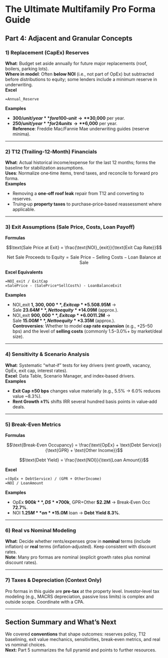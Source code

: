 
# The Ultimate Multifamily Pro Forma Guide

## Part 4: Adjacent and Granular Concepts

### 1) Replacement (CapEx) Reserves
**What**: Budget set aside annually for future major replacements (roof, boilers, parking lots).  
**Where in model**: Often **below NOI** (i.e., not part of OpEx) but subtracted before distributions to equity; some lenders include a minimum reserve in underwriting.  
**Excel**  
```excel
=Annual_Reserve
```
**Examples**  
- **$300/unit/year** for a 100‑unit → **$30,000** per year.  
- **$250/unit/year** for 24 units → **$6,000** per year.  
**Reference**: Freddie Mac/Fannie Mae underwriting guides (reserve minima).

---

### 2) T12 (Trailing‑12‑Month) Financials
**What**: Actual historical income/expense for the last 12 months; forms the baseline for stabilization assumptions.  
**Uses**: Normalize one‑time items, trend taxes, and reconcile to forward pro forma.  
**Examples**  
- Removing a **one‑off roof leak** repair from T12 and converting to reserves.  
- Truing‑up **property taxes** to purchase‑price‑based reassessment where applicable.

---

### 3) Exit Assumptions (Sale Price, Costs, Loan Payoff)
**Formulas**  
```math
\text{Sale Price at Exit} = \frac{\text{NOI}_{exit}}{\text{Exit Cap Rate}}
```
```math
\text{Net Sale Proceeds to Equity} = \text{Sale Price} - \text{Selling Costs} - \text{Loan Balance at Sale}
```
**Excel Equivalents**  
```excel
=NOI_exit / ExitCap
=SalePrice - (SalePrice*SellCost%) - LoanBalanceExit
```
**Examples**  
- NOI_exit **$1,300,000**, Exit cap **5.50%**, Selling costs **2.5%**, Loan balance **$8.95M** →  
  Sale **$23.64M**, Net to equity **$14.09M** (approx.).  
- NOI_exit **$900,000**, Exit cap **6.00%**, Selling costs **3.0%**, Loan balance **$11.2M** →  
  Sale **$15.00M**, Net to equity **$3.35M** (approx.).  
**Controversies**: Whether to model **cap rate expansion** (e.g., +25–50 bps) and the level of **selling costs** (commonly 1.5–3.0%+ by market/deal size).

---

### 4) Sensitivity & Scenario Analysis
**What**: Systematic “what‑if” tests for key drivers (rent growth, vacancy, OpEx, exit cap, interest rates).  
**Excel**: Data Table, Scenario Manager, and index‑based drivers.  
**Examples**  
- **Exit Cap ±50 bps** changes value materially (e.g., 5.5% → 6.0% reduces value ~8.3%).  
- **Rent Growth ±1%** shifts IRR several hundred basis points in value‑add deals.

---

### 5) Break‑Even Metrics
**Formulas**  
```math
\text{Break‑Even Occupancy} = \frac{\text{OpEx} + \text{Debt Service}}{\text{GPR} + \text{Other Income}}
```
```math
\text{Debt Yield} = \frac{\text{NOI}}{\text{Loan Amount}}
```
**Excel**  
```excel
=(OpEx + DebtService) / (GPR + OtherIncome)
=NOI / LoanAmount
```
**Examples**  
- OpEx **$900k**, DS **$700k**, GPR+Other **$2.2M** → Break‑Even Occ **72.7%**.  
- NOI **$1.25M** on **$15.0M** loan → **Debt Yield 8.3%**.

---

### 6) Real vs Nominal Modeling
**What**: Decide whether rents/expenses grow in **nominal** terms (include inflation) or **real** terms (inflation‑adjusted). Keep consistent with discount rates.  
**Note**: Many pro formas are nominal (explicit growth rates plus nominal discount rates).

---

### 7) Taxes & Depreciation (Context Only)
Pro formas in this guide are **pre‑tax** at the property level. Investor‑level tax modeling (e.g., MACRS depreciation, passive loss limits) is complex and outside scope. Coordinate with a CPA.

---

## Section Summary and What’s Next
We covered **conventions** that shape outcomes: reserves policy, T12 baselining, exit value mechanics, sensitivities, break‑even metrics, and real vs nominal choices.  
**Next:** Part 5 summarizes the full pyramid and points to further resources.
